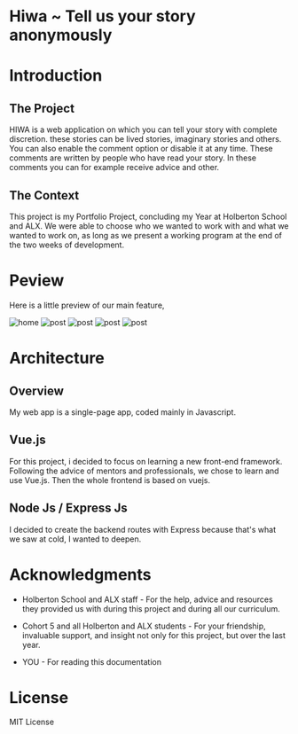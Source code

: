 # Hiwa ~ Tell us your story anonymously

# Introduction

## The Project
HIWA is a web application on which you can tell your story with complete discretion. these stories can be lived stories, imaginary stories and others. You can also enable the comment option or disable it at any time. These comments are written by people who have read your story. In these comments you can for example receive advice and other.


## The Context
This project is my Portfolio Project, concluding my  Year at Holberton School and ALX. We were able to choose who we wanted to work with and what we wanted to work on, as long as we present a working program at the end of the two weeks of development.

# Peview
Here is a little preview of our main feature,

![home](landing/img/3.png)
![post](landing/img/5.png)
![post](landing/img/1.png)
![post](landing/img/2.png)
![post](landing/img/6.png)


# Architecture

## Overview
My  web app is a single-page app, coded mainly in Javascript.


## Vue.js
For this project, i decided to focus on learning a new front-end framework. Following the advice of mentors and professionals, we chose to learn and use Vue.js. Then the whole frontend is based on vuejs.

## Node Js / Express Js
I decided to create the backend routes with Express because that's what we saw at cold, I wanted to deepen.

# Acknowledgments

* Holberton School and ALX staff - For the help, advice and resources they provided us with during this project and during all our curriculum.

* Cohort 5 and all Holberton and ALX students - For your friendship, invaluable support, and insight not only for this project, but over the last year.

* YOU - For reading this documentation

# License

MIT License

